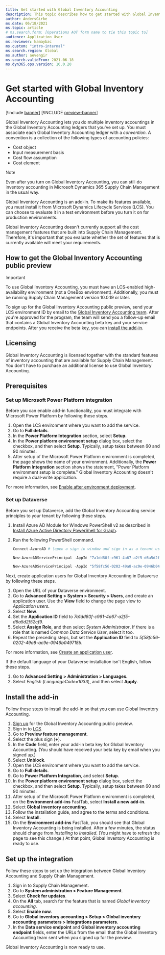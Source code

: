 ```yaml
---
title: Get started with Global Inventory Accounting
description: This topic describes how to get started with Global Inventory Accounting.
author: AndersGirke
ms.date: 06/18/2021
ms.topic: article
# ms.search.form: [Operations AOT form name to tie this topic to]
audience: Application User
ms.reviewer: kamaybac
ms.custom: "intro-internal"
ms.search.region: Global
ms.author: aevengir
ms.search.validFrom: 2021-06-18
ms.dyn365.ops.version: 10.0.20
---
```


# Get started with Global Inventory Accounting

[!include [banner](../includes/banner.md)]
[!INCLUDE [preview-banner](../includes/preview-banner.md)]
<!--KFM: Preview until 4/30/2022 -->

Global Inventory Accounting lets you do multiple inventory accountings in the Global Inventory Accounting ledgers that you've set up. You must associate each Global Inventory Accounting ledger with a *convention*. A convention is a collection of the following types of accounting policies:

- Cost object
- Input measurement basis
- Cost flow assumption
- Cost element

> [!NOTE]
> Even after you turn on Global Inventory Accounting, you can still do inventory accounting in Microsoft Dynamics 365 Supply Chain Management in the usual way.

Global Inventory Accounting is an add-in. To make its features available, you must install it from Microsoft Dynamics Lifecycle Services (LCS). You can choose to evaluate it in a test environment before you turn it on for production environments.

Global Inventory Accounting doesn't currently support all the cost management features that are built into Supply Chain Management. Therefore, it's important that you evaluate whether the set of features that is currently available will meet your requirements.

## <a name="sign-up"></a>How to get the Global Inventory Accounting public preview

> [!IMPORTANT]
> To use Global Inventory Accounting, you must have an LCS-enabled high-availability environment (not a OneBox environment). Additionally, you must be running Supply Chain Management version 10.0.19 or later.

To sign up for the Global Inventory Accounting public preview, send your LCS environment ID by email to the [Global Inventory Accounting team](mailto:GlobalInvAccount@microsoft.com). After you're approved for the program, the team will send you a follow-up email that contains a Global Inventory Accounting beta key and your service endpoints. After you receive the beta key, you can [install the add-in](#install).

## Licensing

Global Inventory Accounting is licensed together with the standard features of inventory accounting that are available for Supply Chain Management. You don't have to purchase an additional license to use Global Inventory Accounting.

## Prerequisites

### Set up Microsoft Power Platform integration

Before you can enable add-in functionality, you must integrate with Microsoft Power Platform by following these steps.

1. Open the LCS environment where you want to add the service.
1. Go to **Full details**.
1. In the **Power Platform Integration** section, select **Setup**.
1. In the **Power platform environment setup** dialog box, select the checkbox, and then select **Setup**. Typically, setup takes between 60 and 90 minutes.
1. After setup of the Microsoft Power Platform environment is completed, the page shows the name of your environment. Additionally, the **Power Platform Integration** section shows the statement, "Power Platform environment setup is complete." Global Inventory Accounting doesn't require a dual-write application.

For more information, see [Enable after environment deployment](../../fin-ops-core/dev-itpro/power-platform/enable-power-platform-integration.md#enable-after-deploy).

### Set up Dataverse

Before you set up Dataverse, add the Global Inventory Accounting service principles to your tenant by following these steps.

1. Install Azure AD Module for Windows PowerShell v2 as described in [Install Azure Active Directory PowerShell for Graph](/powershell/azure/active-directory/install-adv2).
1. Run the following PowerShell command.

    ```powershell
    Connect-AzureAD # (open a sign in window and sign in as a tenant user)

    New-AzureADServicePrincipal -AppId "7a1dd80f-c961-4a67-a2f5-d6a5d2f52cf9" -DisplayName "d365-scm-costaccountingservice"

    New-AzureADServicePrincipal -AppId "5f58fc56-0202-49a8-ac9e-0946b049718b" -DisplayName "d365-scm-operationdataservice"
    ```

Next, create application users for Global Inventory Accounting in Dataverse by following these steps.

1. Open the URL of your Dataverse environment.
1. Go to **Advanced Setting \> System \> Security \> Users**, and create an application user. Use the **View** field to change the page view to *Application users*.
1. Select **New**.
1. Set the **Application ID** field to *7a1dd80f-c961-4a67-a2f5-d6a5d2f52cf9*.
1. Select **Assign Role**, and then select *System Administrator*. If there is a role that is named *Common Data Service User*, select it too.
1. Repeat the preceding steps, but set the **Application ID** field to *5f58fc56-0202-49a8-ac9e-0946b049718b*.

For more information, see [Create an application user](/power-platform/admin/create-users-assign-online-security-roles#create-an-application-user).

If the default language of your Dataverse installation isn't English, follow these steps.

1. Go to **Advanced Setting \> Administration \> Languages**.
1. Select *English* (*LanguageCode=1033*), and then select **Apply**.

## <a name="install"></a>Install the add-in

Follow these steps to install the add-in so that you can use Global Inventory Accounting.

1. [Sign up](#sign-up) for the Global Inventory Accounting public preview.
1. Sign in to [LCS](https://lcs.dynamics.com/Logon/Index).
1. Go to **Preview feature management**.
1. Select the plus sign (**+**).
1. In the **Code** field, enter your add-in beta key for Global Inventory Accounting. (You should have received your beta key by email when you signed up.)
1. Select **Unblock**.
1. Open the LCS environment where you want to add the service.
1. Go to **Full details**.
1. Go to **Power Platform Integration**, and select **Setup**.
1. In the **Power platform environment setup** dialog box, select the checkbox, and then select **Setup**. Typically, setup takes between 60 and 90 minutes.
1. After setup of the Microsoft Power Platform environment is completed, on the **Environment add-ins** FastTab, select **Install a new add-in**.
1. Select **Global inventory accounting**.
1. Follow the installation guide, and agree to the terms and conditions.
1. Select **Install**.
1. On the **Environment add-ins** FastTab, you should see that Global Inventory Accounting is being installed. After a few minutes, the status should change from *Installing* to *Installed*. (You might have to refresh the page to see this change.) At that point, Global Inventory Accounting is ready to use.

## Set up the integration

Follow these steps to set up the integration between Global Inventory Accounting and Supply Chain Management.

1. Sign in to Supply Chain Management.
1. Go to **System administration \> Feature Management**.
1. Select **Check for updates**.
1. On the **All** tab, search for the feature that is named *Global inventory accounting*.
1. Select **Enable now**.
1. Go to **Global inventory accounting \> Setup \> Global inventory accounting parameters \> Integrations parameters**.
1. In the **Data service endpoint** and **Global inventory accounting endpoint** fields, enter the URLs from the email that the Global Inventory Accounting team sent when you signed up for the preview.

Global Inventory Accounting is now ready to use.
